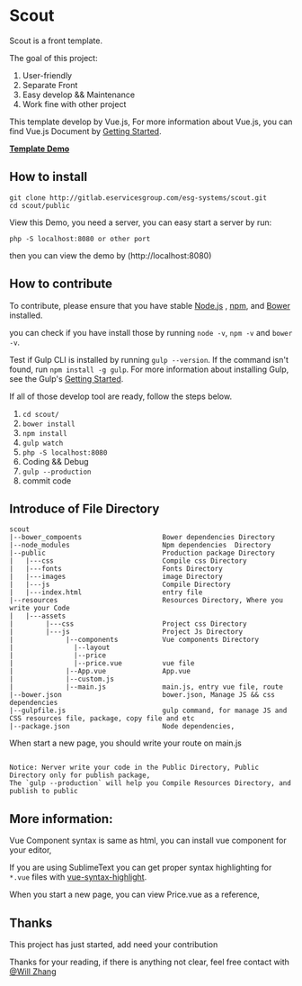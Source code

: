 # Scout

Scout is a front template.

The goal of this project:
1. User-friendly
2. Separate Front
3. Easy develop && Maintenance
4. Work fine with other project

This template develop by Vue.js,  For more information about Vue.js, you can find Vue.js Document by [Getting Started](http://vuejs.org/).

**[Template Demo](http://scout.eservicesgroup.com/)**

## How to install

```
git clone http://gitlab.eservicesgroup.com/esg-systems/scout.git
cd scout/public
```

View this Demo, you need a server, you can easy start a server by run:
```
php -S localhost:8080 or other port
```
then you can view the demo by (http://localhost:8080)


## How to contribute
To contribute, please ensure that you have stable [Node.js](https://nodejs.org/) , [npm](https://npmjs.com), and [Bower](https://bower.io/) installed.

you can check if you have install those by running `node -v`, `npm -v` and `bower -v`.

Test if Gulp CLI is installed by running `gulp --version`.  If the command isn't found, run `npm install -g gulp`.
For more information about installing Gulp, see the Gulp's [Getting Started](https://github.com/gulpjs/gulp/blob/master/docs/getting-started.md).


If all of those develop tool are ready, follow the steps below.

1. `cd scout/`
2. `bower install`
3. `npm install`
4. `gulp watch`
5. `php -S localhost:8080`
6. Coding && Debug
7. `gulp --production`
8. commit code


## Introduce of File Directory

```
scout
|--bower_compoents                    Bower dependencies Directory
|--node_modules                       Npm dependencies  Directory
|--public                             Production package Directory
|   |---css                           Compile css Directory
|   |---fonts                         Fonts Directory
|   |---images                        image Directory
|   |---js                            Compile Directory
|   |---index.html                    entry file
|--resources                          Resources Directory, Where you write your Code
|   |---assets
|        |---css                      Project css Directory
|        |---js                       Project Js Directory
|             |--components           Vue components Directory
|               |--layout
|               |--price
|               |--price.vue          vue file
|             |--App.vue              App.vue
|             |--custom.js
|             |--main.js              main.js, entry vue file, route
|--bower.json                         bower.json, Manage JS && css dependencies
|--gulpfile.js                        gulp command, for manage JS and CSS resources file, package, copy file and etc
|--package.json                       Node dependencies,

```

When start a new page, you should write your route on main.js

```

Notice: Nerver write your code in the Public Directory, Public Directory only for publish package,
The `gulp --production` will help you Compile Resources Directory, and publish to public

```



## More information:

Vue Component syntax is same as html, you can install vue component for your editor,

If you are using SublimeText you can get proper syntax highlighting for `*.vue` files with [vue-syntax-highlight](https://github.com/vuejs/vue-syntax-highlight).

When you start a new page, you can view Price.vue as a reference,



## Thanks
This project has just started, add need your contribution

Thanks for your reading, if there is anything not clear, feel free contact with [@Will Zhang]()